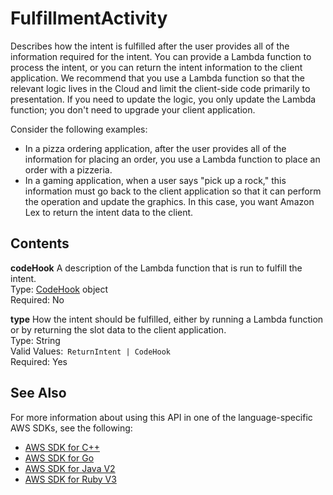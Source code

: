 # FulfillmentActivity<a name="API_FulfillmentActivity"></a>

 Describes how the intent is fulfilled after the user provides all of the information required for the intent\. You can provide a Lambda function to process the intent, or you can return the intent information to the client application\. We recommend that you use a Lambda function so that the relevant logic lives in the Cloud and limit the client\-side code primarily to presentation\. If you need to update the logic, you only update the Lambda function; you don't need to upgrade your client application\. 

Consider the following examples:
+ In a pizza ordering application, after the user provides all of the information for placing an order, you use a Lambda function to place an order with a pizzeria\. 
+ In a gaming application, when a user says "pick up a rock," this information must go back to the client application so that it can perform the operation and update the graphics\. In this case, you want Amazon Lex to return the intent data to the client\. 

## Contents<a name="API_FulfillmentActivity_Contents"></a>

 **codeHook**   <a name="lex-Type-FulfillmentActivity-codeHook"></a>
 A description of the Lambda function that is run to fulfill the intent\.   
Type: [CodeHook](API_CodeHook.md) object  
Required: No

 **type**   <a name="lex-Type-FulfillmentActivity-type"></a>
 How the intent should be fulfilled, either by running a Lambda function or by returning the slot data to the client application\.   
Type: String  
Valid Values:` ReturnIntent | CodeHook`   
Required: Yes

## See Also<a name="API_FulfillmentActivity_SeeAlso"></a>

For more information about using this API in one of the language\-specific AWS SDKs, see the following:
+  [ AWS SDK for C\+\+](https://docs.aws.amazon.com/goto/SdkForCpp/lex-models-2017-04-19/FulfillmentActivity) 
+  [ AWS SDK for Go](https://docs.aws.amazon.com/goto/SdkForGoV1/lex-models-2017-04-19/FulfillmentActivity) 
+  [ AWS SDK for Java V2](https://docs.aws.amazon.com/goto/SdkForJavaV2/lex-models-2017-04-19/FulfillmentActivity) 
+  [ AWS SDK for Ruby V3](https://docs.aws.amazon.com/goto/SdkForRubyV3/lex-models-2017-04-19/FulfillmentActivity) 
